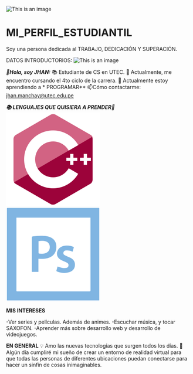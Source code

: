 ![This is an image](https://cdn.pixabay.com/photo/2015/05/22/20/28/welcome-779693_960_720.png)

# MI_PERFIL_ESTUDIANTIL
Soy una persona  dedicada al TRABAJO, DEDICACIÓN Y SUPERACIÓN.

DATOS INTRODUCTORIOS:
![This is an image](https://www.google.com/url?sa=i&url=https%3A%2F%2Fwww.youtube.com%2Fwatch%3Fv%3D4pqWxJ702s4&psig=AOvVaw2k3MBYh3kOi8qLKHkmBTEI&ust=1632544997663000&source=images&cd=vfe&ved=0CAsQjRxqFwoTCPiO25rmlvMCFQAAAAAdAAAAABAD)

***👋Hola, soy JHAN:***
📚 Estudiante de CS en UTEC.
📂 Actualmente, me encuentro cursando el 4to ciclo de la carrera.
🌱 Actualmente estoy aprendiendo a * PROGRAMAR**
📫Cómo contactarme: jhan.manchay@utec.edu.pe

***📚 LENGUAJES QUE QUISIERA A PRENDER📂***
![This is an image](https://raw.githubusercontent.com/devicons/devicon/master/icons/cplusplus/cplusplus-original.svg)
![This is an image](https://raw.githubusercontent.com/devicons/devicon/master/icons/photoshop/photoshop-line.svg)

**MIS INTERESES**

-Ver series y películas. Además de animes.
-Escuchar música, y tocar SAXOFON.
-Aprender más sobre desarrollo web y desarrollo de videojuegos.

**EN GENERAL**
💡 Amo las nuevas tecnologías que surgen todos los días.
🚀 Algún día cumpliré mi sueño de crear un entorno de realidad virtual para que todas las personas de diferentes ubicaciones puedan conectarse para hacer un sinfín de cosas inimaginables.
